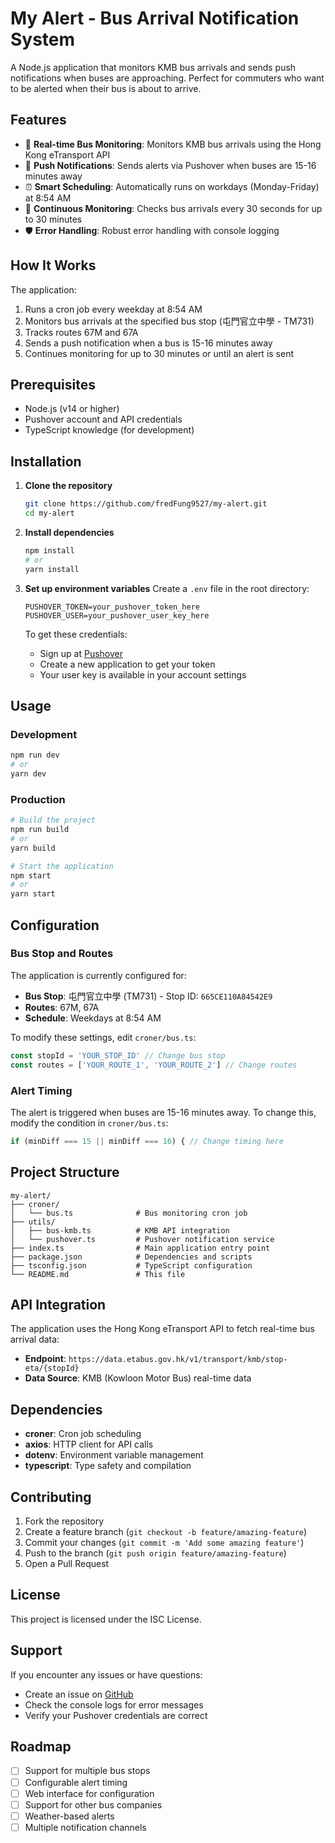 # My Alert - Bus Arrival Notification System

A Node.js application that monitors KMB bus arrivals and sends push notifications when buses are approaching. Perfect for commuters who want to be alerted when their bus is about to arrive.

## Features

- 🚌 **Real-time Bus Monitoring**: Monitors KMB bus arrivals using the Hong Kong eTransport API
- 📱 **Push Notifications**: Sends alerts via Pushover when buses are 15-16 minutes away
- ⏰ **Smart Scheduling**: Automatically runs on workdays (Monday-Friday) at 8:54 AM
- 🔄 **Continuous Monitoring**: Checks bus arrivals every 30 seconds for up to 30 minutes
- 🛡️ **Error Handling**: Robust error handling with console logging

## How It Works

The application:
1. Runs a cron job every weekday at 8:54 AM
2. Monitors bus arrivals at the specified bus stop (屯門官立中學 - TM731)
3. Tracks routes 67M and 67A
4. Sends a push notification when a bus is 15-16 minutes away
5. Continues monitoring for up to 30 minutes or until an alert is sent

## Prerequisites

- Node.js (v14 or higher)
- Pushover account and API credentials
- TypeScript knowledge (for development)

## Installation

1. **Clone the repository**
   ```bash
   git clone https://github.com/fredFung9527/my-alert.git
   cd my-alert
   ```

2. **Install dependencies**
   ```bash
   npm install
   # or
   yarn install
   ```

3. **Set up environment variables**
   Create a `.env` file in the root directory:
   ```env
   PUSHOVER_TOKEN=your_pushover_token_here
   PUSHOVER_USER=your_pushover_user_key_here
   ```

   To get these credentials:
   - Sign up at [Pushover](https://pushover.net/)
   - Create a new application to get your token
   - Your user key is available in your account settings

## Usage

### Development
```bash
npm run dev
# or
yarn dev
```

### Production
```bash
# Build the project
npm run build
# or
yarn build

# Start the application
npm start
# or
yarn start
```

## Configuration

### Bus Stop and Routes
The application is currently configured for:
- **Bus Stop**: 屯門官立中學 (TM731) - Stop ID: `665CE110A84542E9`
- **Routes**: 67M, 67A
- **Schedule**: Weekdays at 8:54 AM

To modify these settings, edit `croner/bus.ts`:
```typescript
const stopId = 'YOUR_STOP_ID' // Change bus stop
const routes = ['YOUR_ROUTE_1', 'YOUR_ROUTE_2'] // Change routes
```

### Alert Timing
The alert is triggered when buses are 15-16 minutes away. To change this, modify the condition in `croner/bus.ts`:
```typescript
if (minDiff === 15 || minDiff === 16) { // Change timing here
```

## Project Structure

```
my-alert/
├── croner/
│   └── bus.ts              # Bus monitoring cron job
├── utils/
│   ├── bus-kmb.ts          # KMB API integration
│   └── pushover.ts         # Pushover notification service
├── index.ts                # Main application entry point
├── package.json            # Dependencies and scripts
├── tsconfig.json           # TypeScript configuration
└── README.md               # This file
```

## API Integration

The application uses the Hong Kong eTransport API to fetch real-time bus arrival data:
- **Endpoint**: `https://data.etabus.gov.hk/v1/transport/kmb/stop-eta/{stopId}`
- **Data Source**: KMB (Kowloon Motor Bus) real-time data

## Dependencies

- **croner**: Cron job scheduling
- **axios**: HTTP client for API calls
- **dotenv**: Environment variable management
- **typescript**: Type safety and compilation

## Contributing

1. Fork the repository
2. Create a feature branch (`git checkout -b feature/amazing-feature`)
3. Commit your changes (`git commit -m 'Add some amazing feature'`)
4. Push to the branch (`git push origin feature/amazing-feature`)
5. Open a Pull Request

## License

This project is licensed under the ISC License.

## Support

If you encounter any issues or have questions:
- Create an issue on [GitHub](https://github.com/fredFung9527/my-alert/issues)
- Check the console logs for error messages
- Verify your Pushover credentials are correct

## Roadmap

- [ ] Support for multiple bus stops
- [ ] Configurable alert timing
- [ ] Web interface for configuration
- [ ] Support for other bus companies
- [ ] Weather-based alerts
- [ ] Multiple notification channels